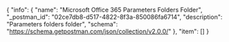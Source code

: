 {
  "info": {
    "name": "Microsoft Office 365 Parameters Folders Folder",
    "_postman_id": "02ce7db8-d517-4822-8f3a-850086fa6714",
    "description": "Parameters folders folder",
    "schema": "https://schema.getpostman.com/json/collection/v2.0.0/"
  },
  "item": []
}